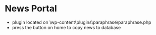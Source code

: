 # News Portal

- plugin located on \wp-content\plugins\paraphrase\paraphrase.php
- press the button on home to copy news to database
